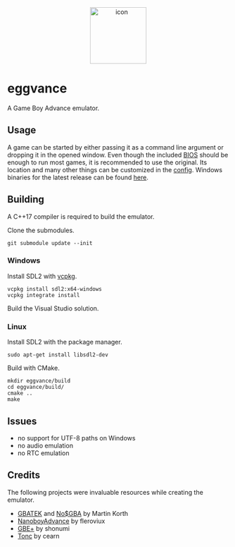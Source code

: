 <div align="center">
  <img alt="icon" height="128" src="https://raw.githubusercontent.com/jsmolka/eggvance/master/eggvance/icon/icon.png">
</div>

# eggvance
A Game Boy Advance emulator.

## Usage
A game can be started by either passing it as a command line argument or dropping it in the opened window. Even though the included [BIOS](https://github.com/Nebuleon/ReGBA/tree/master/bios) should be enough to run most games, it is recommended to use the original. Its location and many other things can be customized in the [config](https://github.com/jsmolka/eggvance/blob/master/eggvance/eggvance.toml). Windows binaries for the latest release can be found [here](https://github.com/jsmolka/eggvance/releases).

## Building
A C++17 compiler is required to build the emulator.

Clone the submodules.

```
git submodule update --init
```

### Windows
Install SDL2 with [vcpkg](https://github.com/microsoft/vcpkg).

```
vcpkg install sdl2:x64-windows
vcpkg integrate install
```

Build the Visual Studio solution.

### Linux
Install SDL2 with the package manager.

```
sudo apt-get install libsdl2-dev
```

Build with CMake.

```
mkdir eggvance/build
cd eggvance/build/
cmake ..
make
```

## Issues
- no support for UTF-8 paths on Windows
- no audio emulation
- no RTC emulation

## Credits
The following projects were invaluable resources while creating the emulator.
- [GBATEK](https://problemkaputt.de/gbatek.htm) and [No$GBA](https://problemkaputt.de/gba.htm) by Martin Korth
- [NanoboyAdvance](https://github.com/fleroviux/NanoboyAdvance) by fleroviux
- [GBE+](https://github.com/shonumi/gbe-plus) by shonumi
- [Tonc](https://www.coranac.com/tonc/text/toc.htm) by cearn
